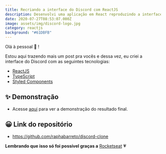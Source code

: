 ```yaml
---
title: Recriando a interface do Discord com ReactJS
description: Desenvolvi uma aplicação em React reproduzindo a interface do Discord!
date: 2020-07-27T08:53:07.000Z
image: assets/img/discord-logo.jpg
category: reactjs
background: "#61DBFB"
---
```

Olá à pessoal 👋 !

Estou aqui trazendo mais um post pra vocês e dessa vez, eu criei a interface do Discord com as seguintes tecnologias:

* [ReactJS](https://reactjs.org)
* [TypeScript](https://www.typescriptlang.org/)
* [Styled Components](https://styled-components.com/)

## ✨ Demonstração

- <p>Acesse <a href="https://discord-clone.raphabarreto.com.br/">aqui</a> para ver a demonstração do resultado final.</p>

## 😀 Link do repositório

- <https://github.com/raphabarreto/discord-clone>



**Lembrando que isso só foi possível graças a** [Rocketseat](https://www.youtube.com/watch?v=x4FdZd2-_uU) 💗